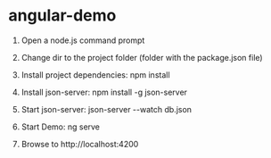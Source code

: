 # angular-demo

1. Open a node.js command prompt
2. Change dir to the project folder (folder with the package.json file)

3. Install project dependencies:
    npm install

4. Install json-server:
    npm install -g json-server

5. Start json-server:
    json-server --watch db.json
    
6. Start Demo:
    ng serve

7. Browse to http://localhost:4200
